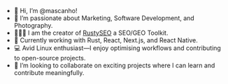 - 👋 Hi, I’m @mascanho!
- 👀 I’m passionate about Marketing, Software Development, and Photography.
- 👨🏻‍💻 I am the creator of [RustySEO](https://www.rustyseo.com) a SEO/GEO Toolkit.
- 🌱 Currently working with Rust, React, Next.js, and React Native.
- 💻 Avid Linux enthusiast—I enjoy optimising workflows and contributing to open-source projects.
- 💞️ I’m looking to collaborate on exciting projects where I can learn and contribute meaningfully.

<!---
mascanho/mascanho is a ✨ special ✨ repository because its `README.md` (this file) appears on your GitHub profile.
You can click the Preview link to take a look at your changes.
--->
